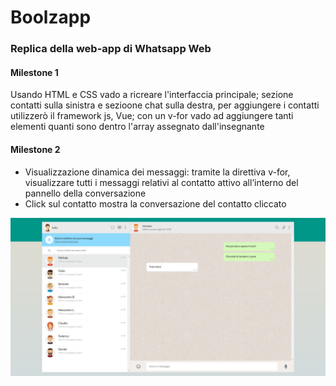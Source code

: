# Boolzapp

### Replica della web-app di Whatsapp Web

#### Milestone 1

Usando HTML e CSS vado a ricreare l'interfaccia principale;
sezione contatti sulla sinistra e sezioone chat sulla destra, per aggiungere i contatti utilizzerò il framework js, Vue; con un v-for vado ad aggiungere tanti elementi quanti sono dentro l'array assegnato dall'insegnante

#### Milestone 2

- Visualizzazione dinamica dei messaggi: tramite la direttiva v-for, visualizzare tutti i messaggi relativi al contatto attivo all’interno del pannello della conversazione
- Click sul contatto mostra la conversazione del contatto cliccato

![screenshot](/img/Boolzapp-screenshot.png)
